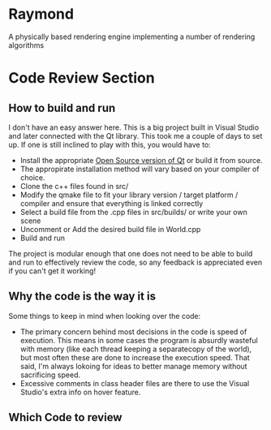 # Raymond
A physically based rendering engine implementing a number of rendering algorithms


# Code Review Section

## How to build and run

I don't have an easy answer here. This is a big project built in Visual Studio and later connected with the Qt library. This took me a couple of days to set up. 
If one is still inclined to play with this, you would have to:

* Install the appropriate [Open Source version of Qt](https://www.qt.io/download-open-source?hsCtaTracking=9f6a2170-a938-42df-a8e2-a9f0b1d6cdce%7C6cb0de4f-9bb5-4778-ab02-bfb62735f3e5) or build it from source.
* The appropirate installation method will vary based on your compiler of choice.
* Clone the c++ files found in src/
* Modify the qmake file to fit your library version / target platform / compiler and ensure that everything is linked correctly
* Select a build file from the .cpp files in src/builds/ or write your own scene
* Uncomment or Add the desired build file in World.cpp
* Build and run

The project is modular enough that one does not need to be able to build and run to effectively review the code, so any feedback is appreciated even if you can't get it working!

## Why the code is the way it is

Some things to keep in mind when looking over the code:

* The primary concern behind most decisions in the code is speed of execution. This means in some cases the program is absurdly wasteful with memory (like each thread keeping a separatecopy of the world), but most often these are done to increase the execution speed. That said, I'm always lokoing for ideas to better manage memory without sacrificing speed.
* Excessive comments in class header files are there to use the Visual Studio's extra info on hover feature.

## Which Code to review


